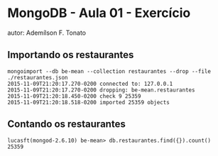 # MongoDB - Aula 01 - Exercício
autor: Ademílson F. Tonato

## Importando os restaurantes

```
mongoimport --db be-mean --collection restaurantes --drop --file ./restaurantes.json
2015-11-09T21:20:17.270-0200 connected to: 127.0.0.1
2015-11-09T21:20:17.270-0200 dropping: be-mean.restaurantes
2015-11-09T21:20:18.450-0200 check 9 25359
2015-11-09T21:20:18.518-0200 imported 25359 objects
```

## Contando os restaurantes

```
lucasft(mongod-2.6.10) be-mean> db.restaurantes.find({}).count()
25359
```
